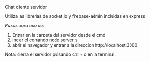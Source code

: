 Chat cliente servidor

Utiliza las librerias de socket.io y firebase-admin incluidas en express

*Pasos para usarse:*

1. Entrar en la carpeta del servidor desde el cmd
2. inciar el comando node server.js
3. abrir el navegador y entrar a la direccion http://localhost:3000

Nota: cierra el servidor pulsando ctrl + c en la terminal.
